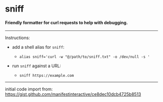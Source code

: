 # sniff

#### Friendly formatter for curl requests to help with debugging.

----

Instructions:

* add a shell alias for `sniff`:

  * `alias sniff='curl -w "@/path/to/sniff.txt" -o /dev/null -s '`

* run `sniff` against a URL:

  * `sniff https://example.com`

----

initial code import from: https://gist.github.com/manifestinteractive/ce8dec10dcb4725b8513
